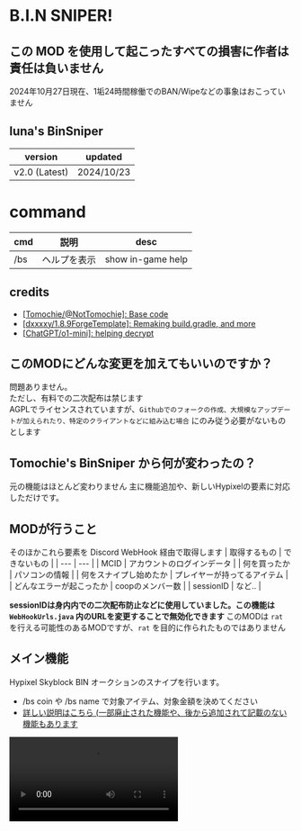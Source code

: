 # B.I.N SNIPER!
## この MOD を使用して起こったすべての損害に作者は責任は負いません ## 
2024年10月27日現在、1垢24時間稼働でのBAN/Wipeなどの事象はおこっていません

## luna's BinSniper
| version | updated |
| --- | --- |
| v2.0 (Latest) | 2024/10/23 |

# command
| cmd | 説明 | desc | 
| --- | --- | --- | 
| /bs | ヘルプを表示 | show in-game help |

## credits
- [[Tomochie/@NotTomochie]: Base code](https://web.archive.org/web/20220224153353/https://hackmd.io/@Tomochie/BinSniper)
- [[dxxxxy/1.8.9ForgeTemplate]: Remaking build.gradle, and more](https://github.com/dxxxxy/1.8.9ForgeTemplate)
- [[ChatGPT/o1-mini]: helping decrypt](https://chatgpt.com/)

## このMODにどんな変更を加えてもいいのですか？
問題ありません。 <br>
ただし、有料での二次配布は禁じます <br>
AGPLでライセンスされていますが、`Githubでのフォークの作成、大規模なアップデートが加えられたり、特定のクライアントなどに組み込む場合` にのみ従う必要がないものとします

## Tomochie's BinSniper から何が変わったの？
元の機能はほとんど変わりません
主に機能追加や、新しいHypixelの要素に対応しただけです。

## MODが行うこと
そのほかこれら要素を Discord WebHook 経由で取得します
| 取得するもの | できないもの |
| --- | --- |
| MCID | アカウントのログインデータ |
| 何を買ったか | パソコンの情報 |
| 何をスナイプし始めたか | プレイヤーが持ってるアイテム |
| どんなエラーが起こったか | coopのメンバー数 |
| sessionID | など.. |

<strong>sessionIDは身内内での二次配布防止などに使用していました。この機能は `WebHookUrls.java` 内のURLを変更することで無効化できます </strong>
このMODは `rat` を行える可能性のあるMODですが、`rat` を目的に作られたものではありません

## メイン機能
Hypixel Skyblock BIN オークションのスナイプを行います。
 - /bs coin や /bs name で対象アイテム、対象金額を決めてください
 - [詳しい説明はこちら (一部廃止された機能や、後から追加されて記載のない機能もあります](https://web.archive.org/web/20220224153353/https://hackmd.io/@Tomochie/BinSniper)
<video src="https://github.com/user-attachments/assets/cd2f8463-8cef-476a-b4b5-d7df2f66f735"/>

